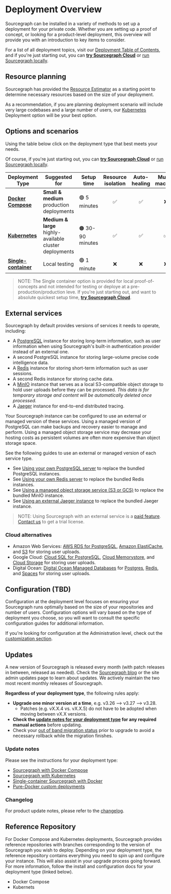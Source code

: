# Deployment Overview

Sourcegraph can be installed in a variety of methods to set up a deployment for your private code. Whether you are setting up a proof of concept, or looking for a product-level deployment, this overview will provide you with an introduction to key items to consider.

For a list of all deployment topics, visit our [Deployment Table of Contents](index), and if you're just starting out, you can [**try Sourcegraph Cloud**](https://sourcegraph.com) or [run Sourcegraph locally](docker/index.md). 

## Resource planning

Sourcegraph has provided the [Resource Estimator](a_new_admin/deploy/resource_estimator) as a starting point to determine necessary resources based on the size of your deployment. 

As a recommendation, if you are planning deployment scenario will include very large codebases and a large number of users, our [Kubernetes](a_new_admin/deploy/kubernetes/scale) Deployment option will be your best option.

## Options and scenarios

Using the table below click on the deployment type that best meets your needs.

Of course, if you're just starting out, you can [**try Sourcegraph Cloud**](https://sourcegraph.com) or [run Sourcegraph locally](docker/index.md).

| Deployment Type                                          | Suggested for                                           | Setup time      | Resource isolation | Auto-healing | Multi-machine |
| -------------------------------------------------------- | ------------------------------------------------------- | --------------- | :----------------: | :----------: | :-----------: |
| [**Docker Compose**](../install/docker-compose/index.md) | **Small & medium** production deployments               | 🟢 5 minutes     |         ✅          |      ✅       |       ❌       |
| [**Kubernetes**](../install/kubernetes/index.md)         | **Medium & large** highly-available cluster deployments | 🟠 30-90 minutes |         ✅          |      ✅       |       ✅       |
| [**Single-container**](../install/docker/index.md)       | Local testing                                           | 🟢 1 minute      |         ❌          |      ❌       |       ❌       |


> NOTE: The Single container option is provided for local proof-of-concepts and not intended for testing or deploye at a pre-production/production leve. If you're just starting out, and want to absolute quickest setup time, [**try Sourcegraph Cloud**](https://sourcegraph.com).


## External services

Sourcegraph by default provides versions of services it needs to operate, including:

- A [PostgreSQL](https://www.postgresql.org/) instance for storing long-term information, such as user information when using Sourcegraph's built-in authentication provider instead of an external one.
- A second PostgreSQL instance for storing large-volume precise code intelligence data.
- A [Redis](https://redis.io/) instance for storing short-term information such as user sessions.
- A second Redis instance for storing cache data.
- A [MinIO](https://min.io/) instance that serves as a local S3-compatible object storage to hold user uploads before they can be processed. _This data is for temporary storage and content will be automatically deleted once processed._
- A [Jaeger](https://www.jaegertracing.io/) instance for end-to-end distributed tracing. 

Your Sourcegraph instance can be configured to use an external or managed version of these services. Using a managed version of PostgreSQL can make backups and recovery easier to manage and perform. Using a managed object storage service may decrease your hosting costs as persistent volumes are often more expensive than object storage space.

See the following guides to use an external or managed version of each service type.

- See [Using your own PostgreSQL server](./postgres.md) to replace the bundled PostgreSQL instances.
- See [Using your own Redis server](./redis.md) to replace the bundled Redis instances.
- See [Using a managed object storage service (S3 or GCS)](./object_storage.md) to replace the bundled MinIO instance.
- See [Using an external Jaeger instance](../observability/tracing.md#Use-an-external-Jaeger-instance) to replace the bundled Jaeger instance.

> NOTE: Using Sourcegraph with an external service is a [paid feature](https://about.sourcegraph.com/pricing). [Contact us](https://about.sourcegraph.com/contact/sales) to get a trial license.

### Cloud alternatives

- Amazon Web Services: [AWS RDS for PostgreSQL](https://aws.amazon.com/rds/), [Amazon ElastiCache](https://aws.amazon.com/elasticache/redis/), and [S3](https://aws.amazon.com/s3/) for storing user uploads.
- Google Cloud: [Cloud SQL for PostgreSQL](https://cloud.google.com/sql/docs/postgres/), [Cloud Memorystore](https://cloud.google.com/memorystore/), and [Cloud Storage](https://cloud.google.com/storage) for storing user uploads.
- Digital Ocean: [Digital Ocean Managed Databases](https://www.digitalocean.com/products/managed-databases/) for [Postgres](https://www.digitalocean.com/products/managed-databases-postgresql/), [Redis](https://www.digitalocean.com/products/managed-databases-redis/), and [Spaces](https://www.digitalocean.com/products/spaces/) for storing user uploads.

## Configuration (TBD)

Configuration at the deployment level focuses on ensuring your Sourcegraph runs optimally based on the size of your repositories and number of users. Configuration options will vary based on the type of deployment you choose, so you will want to consult the specific configuration guides for additional information.

If you're looking for configuration at the Administration level, check out the [customization section](a_new_admin\customization.md).


## Updates

A new version of Sourcegraph is released every month (with patch releases in between, released as needed). Check the [Sourcegraph blog](https://about.sourcegraph.com/blog) or the site admin updates page to learn about updates. We actively maintain the two most recent monthly releases of Sourcegraph.

**Regardless of your deployment type**, the following rules apply:

- **Upgrade one minor version at a time**, e.g. v3.26 --> v3.27 --> v3.28.
  - Patches (e.g. vX.X.4 vs. vX.X.5) do not have to be adopted when moving between vX.X versions.
- **Check the [update notes for your deployment type](#update-notes) for any required manual actions** before updating.
- Check your [out of band migration status](../migration/index.md) prior to upgrade to avoid a necessary rollback while the migration finishes.

### Update notes

Please see the instructions for your deployment type:

- [Sourcegraph with Docker Compose](docker_compose.md)
- [Sourcegraph with Kubernetes](kubernetes.md)
- [Single-container Sourcegraph with Docker](server.md)
- [Pure-Docker custom deployments](pure_docker.md)


### Changelog

For product update notes, please refer to the [changelog](../../CHANGELOG.md).

## Reference Repository

For Docker Compose and Kubernetes deployments, Sourcegraph provides reference repositories with branches corresponding to the version of Sourcegraph you wish to deploy. Depending on your deployment type, the reference repository contains everything you need to spin up and configure your instance. This will also assist in your upgrade process going forward. For more information, follow the install and configuration docs for your deployment type (linked below).

- Docker Compose
- Kubernets





